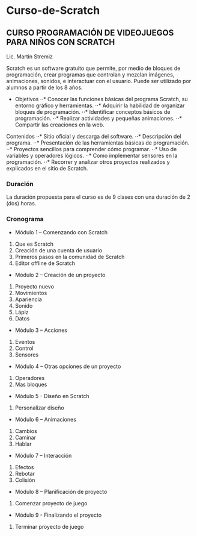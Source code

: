 # Curso-de-Scratch
## CURSO PROGRAMACIÓN DE VIDEOJUEGOS PARA NIÑOS CON SCRATCH

Lic. Martin Stremiz

Scratch es un software gratuito que permite, por medio de bloques de programación, crear programas que controlan y mezclan imágenes, animaciones, sonidos, e interactuar con el usuario. Puede ser utilizado por alumnos a partir de los 8 años.

- Objetivos
⋅⋅*	Conocer las funciones básicas del programa Scratch, su entorno gráfico y herramientas.
⋅⋅*	Adquirir la habilidad de organizar bloques de programación.
⋅⋅*	Identificar conceptos básicos de programación.
⋅⋅*	Realizar actividades y pequeñas animaciones.
⋅⋅*	Compartir las creaciones en la web. 

Contenidos
⋅⋅*	Sitio oficial y descarga del software.
⋅⋅*	Descripción del programa.
⋅⋅*	Presentación de las herramientas básicas de programación.
⋅⋅*	Proyectos sencillos para comprender cómo programar.
⋅⋅*	Uso de variables y operadores lógicos.
⋅⋅* Como implementar sensores en la programación.
⋅⋅*	Recorrer y analizar otros proyectos realizados y explicados en el sitio de Scratch.

### Duración
La duración propuesta para el curso es de 9 clases con una duración de 2 (dos) horas.

### Cronograma
- Módulo 1 – Comenzando con Scratch
1.	Que es Scratch
2.	Creación de una cuenta de usuario
3.	Primeros pasos en la comunidad de Scratch
4.	Editor offline de Scratch
- Módulo 2 – Creación de un proyecto
1.	Proyecto nuevo
2.	Movimientos
3.	Apariencia
4.	Sonido
5.	Lápiz
6.	Datos
- Módulo 3 – Acciones
1.	Eventos
2.	Control
3.	Sensores
- Módulo 4 – Otras opciones de un proyecto
1.	Operadores
2.	Mas bloques
- Módulo 5 - Diseño en Scratch
1.	Personalizar diseño
- Módulo 6 – Animaciones
1.	Cambios
2.	Caminar
3.	Hablar
- Módulo 7 – Interacción
1.	Efectos
2.	Rebotar
3.	Colisión
- Módulo 8 – Planificación de proyecto
1.	Comenzar proyecto de juego
- Módulo 9 - Finalizando el proyecto
1.	Terminar proyecto de juego
